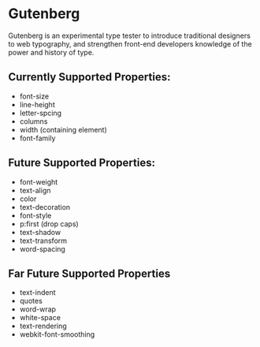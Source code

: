 Gutenberg
=========

Gutenberg is an experimental type tester to introduce traditional designers to web typography, and strengthen front-end developers knowledge of the power and history of type.

## Currently Supported Properties:
- font-size
- line-height
- letter-spcing
- columns
- width (containing element)
- font-family

## Future Supported Properties:
- font-weight
- text-align
- color
- text-decoration
- font-style
- p:first (drop caps)
- text-shadow
- text-transform
- word-spacing


## Far Future Supported Properties
- text-indent
- quotes
- word-wrap
- white-space
- text-rendering
- webkit-font-smoothing